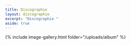 ```yaml
---
title: Discographie
layout: discographie
excerpt: "Discographie "
aside: true
---
```


{% include image-gallery.html folder="/uploads/album" %}
